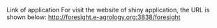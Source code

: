 Link of application
For visit the website of shiny application, the URL is shown below:
 http://foresight.e-agrology.org:3838/foresight
